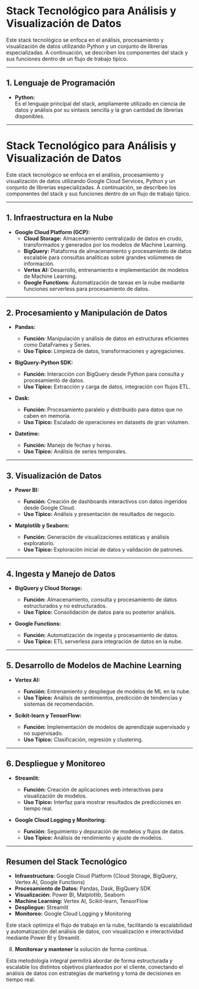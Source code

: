 # Stack Tecnológico para Análisis y Visualización de Datos

Este stack tecnológico se enfoca en el análisis, procesamiento y visualización de datos utilizando Python y un conjunto de librerías especializadas. A continuación, se describen los componentes del stack y sus funciones dentro de un flujo de trabajo típico.

---

## 1. Lenguaje de Programación

- **Python:**  
  Es el lenguaje principal del stack, ampliamente utilizado en ciencia de datos y análisis por su sintaxis sencilla y la gran cantidad de librerías disponibles.

---

# Stack Tecnológico para Análisis y Visualización de Datos

Este stack tecnológico se enfoca en el análisis, procesamiento y visualización de datos utilizando Google Cloud Services, Python y un conjunto de librerías especializadas. A continuación, se describen los componentes del stack y sus funciones dentro de un flujo de trabajo típico.

---

## 1. Infraestructura en la Nube

- **Google Cloud Platform (GCP):**
  - **Cloud Storage:** Almacenamiento centralizado de datos en crudo, transformados y generados por los modelos de Machine Learning.
  - **BigQuery:** Plataforma de almacenamiento y procesamiento de datos escalable para consultas analíticas sobre grandes volúmenes de información.
  - **Vertex AI:** Desarrollo, entrenamiento e implementación de modelos de Machine Learning.
  - **Google Functions:** Automatización de tareas en la nube mediante funciones serverless para procesamiento de datos.

---

## 2. Procesamiento y Manipulación de Datos

- **Pandas:**
  - **Función:** Manipulación y análisis de datos en estructuras eficientes como DataFrames y Series.
  - **Uso Típico:** Limpieza de datos, transformaciones y agregaciones.

- **BigQuery-Python SDK:**
  - **Función:** Interacción con BigQuery desde Python para consulta y procesamiento de datos.
  - **Uso Típico:** Extracción y carga de datos, integración con flujos ETL.

- **Dask:**
  - **Función:** Procesamiento paralelo y distribuido para datos que no caben en memoria.
  - **Uso Típico:** Escalado de operaciones en datasets de gran volumen.

- **Datetime:**
  - **Función:** Manejo de fechas y horas.
  - **Uso Típico:** Análisis de series temporales.

---

## 3. Visualización de Datos

- **Power BI:**
  - **Función:** Creación de dashboards interactivos con datos ingeridos desde Google Cloud.
  - **Uso Típico:** Análisis y presentación de resultados de negocio.

- **Matplotlib y Seaborn:**
  - **Función:** Generación de visualizaciones estáticas y análisis exploratorio.
  - **Uso Típico:** Exploración inicial de datos y validación de patrones.

---

## 4. Ingesta y Manejo de Datos

- **BigQuery y Cloud Storage:**
  - **Función:** Almacenamiento, consulta y procesamiento de datos estructurados y no estructurados.
  - **Uso Típico:** Consolidación de datos para su posterior análisis.

- **Google Functions:**
  - **Función:** Automatización de ingesta y procesamiento de datos.
  - **Uso Típico:** ETL serverless para integración de datos en la nube.

---

## 5. Desarrollo de Modelos de Machine Learning

- **Vertex AI:**
  - **Función:** Entrenamiento y despliegue de modelos de ML en la nube.
  - **Uso Típico:** Análisis de sentimientos, predicción de tendencias y sistemas de recomendación.

- **Scikit-learn y TensorFlow:**
  - **Función:** Implementación de modelos de aprendizaje supervisado y no supervisado.
  - **Uso Típico:** Clasificación, regresión y clustering.

---

## 6. Despliegue y Monitoreo

- **Streamlit:**
  - **Función:** Creación de aplicaciones web interactivas para visualización de modelos.
  - **Uso Típico:** Interfaz para mostrar resultados de predicciones en tiempo real.

- **Google Cloud Logging y Monitoring:**
  - **Función:** Seguimiento y depuración de modelos y flujos de datos.
  - **Uso Típico:** Análisis de rendimiento y ajuste de modelos.

---

## Resumen del Stack Tecnológico

- **Infraestructura:** Google Cloud Platform (Cloud Storage, BigQuery, Vertex AI, Google Functions)
- **Procesamiento de Datos:** Pandas, Dask, BigQuery SDK
- **Visualización:** Power BI, Matplotlib, Seaborn
- **Machine Learning:** Vertex AI, Scikit-learn, TensorFlow
- **Despliegue:** Streamlit
- **Monitoreo:** Google Cloud Logging y Monitoring

Este stack optimiza el flujo de trabajo en la nube, facilitando la escalabilidad y automatización del análisis de datos, con visualización e interactividad mediante Power BI y Streamlit.


8. **Monitorear y mantener** la solución de forma continua.

Esta metodología integral permitirá abordar de forma estructurada y escalable los distintos objetivos planteados por el cliente, conectando el análisis de datos con estrategias de marketing y toma de decisiones en tiempo real.

